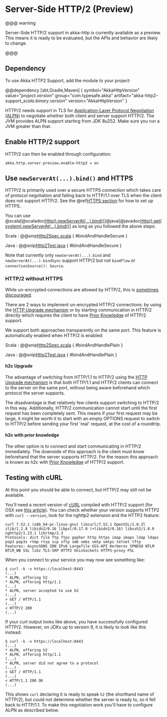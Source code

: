 # Server-Side HTTP/2 (Preview)

@@@ warning

Server-Side HTTP/2 support in akka-http is currently available as a preview.
This means it is ready to be evaluated, but the APIs and behavior are likely to change.

@@@

## Dependency

To use Akka HTTP2 Support, add the module to your project:

@@dependency [sbt,Gradle,Maven] {
  symbol="AkkaHttpVersion"
  value="$project.version$"
  group="com.typesafe.akka"
  artifact="akka-http2-support_$scala.binary.version$"
  version="AkkaHttpVersion"
}

HTTP/2 needs support in TLS for [Application-Layer Protocol Negotiation (ALPN)](https://en.wikipedia.org/wiki/Application-Layer_Protocol_Negotiation)
to negotiate whether both client and server support HTTP/2. The JVM provides ALPN support starting from JDK 8u252.
Make sure you run a JVM greater than that.

## Enable HTTP/2 support

HTTP/2 can then be enabled through configuration:

```
akka.http.server.preview.enable-http2 = on
```

## Use `newServerAt(...).bind()` and HTTPS

HTTP/2 is primarily used over a secure HTTPS connection which takes care of protocol negotiation and falling back to HTTP/1.1 over TLS when the client does not support HTTP/2.
See the @ref[HTTPS section](server-https-support.md) for how to set up HTTPS.

You can use @scala[@scaladoc[Http().newServerAt(...).bind()](akka.http.scaladsl.ServerBuilder)]@java[@javadoc[Http().get(system).newServerAt(...).bind()](akka.http.javadsl.ServerBuilder)] as long as you followed the above steps:

Scala
:   @@snip[Http2Spec.scala](/docs/src/test/scala/docs/http/scaladsl/Http2Spec.scala) { #bindAndHandleSecure }

Java
:   @@snip[Http2Test.java](/docs/src/test/java/docs/http/javadsl/Http2Test.java) { #bindAndHandleSecure }

Note that currently only `newServerAt(...).bind` and `newServerAt(...).bindSync`
support HTTP/2 but not `bindFlow` or `connectionSource(): Source`.


### HTTP/2 without HTTPS

While un-encrypted connections are allowed by HTTP/2, this is [sometimes discouraged](https://http2.github.io/faq/#does-http2-require-encryption).

There are 2 ways to implement un-encrypted HTTP/2 connections: by using the
[HTTP Upgrade mechanism](https://httpwg.org/specs/rfc7540.html#discover-http)
or by starting communication in HTTP/2 directly which requires the client to
have [Prior Knowledge](https://httpwg.org/specs/rfc7540.html#known-http) of
HTTP/2 support.

We support both approaches transparently on the same port. This feature is automatically enabled when HTTP/2 is enabled:

Scala
:   @@snip[Http2Spec.scala](/docs/src/test/scala/docs/http/scaladsl/Http2Spec.scala) { #bindAndHandlePlain }

Java
:   @@snip[Http2Test.java](/docs/src/test/java/docs/http/javadsl/Http2Test.java) { #bindAndHandlePlain }

#### h2c Upgrade

The advantage of switching from HTTP/1.1 to HTTP/2 using the
[HTTP Upgrade mechanism](https://httpwg.org/specs/rfc7540.html#discover-http)
is that both HTTP/1.1 and HTTP/2 clients can connect to the server on the
same port, without being aware beforehand which protocol the server supports.

The disadvantage is that relatively few clients support switching to HTTP/2
in this way. Additionally, HTTP/2 communication cannot start until the first
request has been completely sent. This means if your first request may be
large, it might be worth it to start with an empty OPTIONS request to switch
to HTTP/2 before sending your first 'real' request, at the cost of a roundtrip.

#### h2c with prior knowledge

The other option is to connect and start communicating in HTTP/2 immediately.
The downside of this approach is the client must know beforehand that the
server supports HTTP/2.
For the reason this approach is known as h2c with
[Prior Knowledge](https://httpwg.org/specs/rfc7540.html#known-http) of HTTP/2
support.

## Testing with cURL

At this point you should be able to connect, but HTTP/2 may still not be available.

You'll need a recent version of [cURL](https://curl.haxx.se/) compiled with HTTP/2 support (for OSX see [this article](https://simonecarletti.com/blog/2016/01/http2-curl-macosx/)). You can check whether your version supports HTTP2 with `curl --version`, look for the nghttp2 extension and the HTTP2 feature:

```
curl 7.52.1 (x86_64-pc-linux-gnu) libcurl/7.52.1 OpenSSL/1.0.2l zlib/1.2.8 libidn2/0.16 libpsl/0.17.0 (+libidn2/0.16) libssh2/1.8.0 nghttp2/1.23.1 librtmp/2.3
Protocols: dict file ftp ftps gopher http https imap imaps ldap ldaps pop3 pop3s rtmp rtsp scp sftp smb smbs smtp smtps telnet tftp
Features: AsynchDNS IDN IPv6 Largefile GSS-API Kerberos SPNEGO NTLM NTLM_WB SSL libz TLS-SRP HTTP2 UnixSockets HTTPS-proxy PSL
```

When you connect to your service you may now see something like:

```
$ curl -k -v https://localhost:8443
(...)
* ALPN, offering h2
* ALPN, offering http/1.1
(...)
* ALPN, server accepted to use h2
(...)
> GET / HTTP/1.1
(...)
< HTTP/2 200
(...)
```

If your curl output looks like above, you have successfully configured HTTP/2. However, on JDKs up to version 9, it is likely to look like this instead:

```
$ curl -k -v https://localhost:8443
(...)
* ALPN, offering h2
* ALPN, offering http/1.1
(...)
* ALPN, server did not agree to a protocol
(...)
> GET / HTTP/1.1
(...)
< HTTP/1.1 200 OK
(...)
```

This shows `curl` declaring it is ready to speak `h2` (the shorthand name of HTTP/2), but could not determine whether the server is ready to, so it fell back to HTTP/1.1. To make this negotiation work you'll have to configure ALPN as described below.

